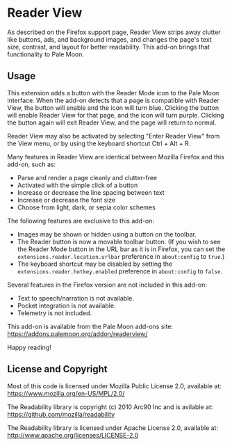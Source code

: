 # Reader View

As described on the Firefox support page, Reader View strips away clutter like buttons, ads, and background images, and changes the page's text size, contrast, and layout for better readability. This add-on brings that functionality to Pale Moon.

## Usage

This extension adds a button with the Reader Mode icon to the Pale Moon interface. When the add-on detects that a page is compatible with Reader View, the button will enable and the icon will turn blue. Clicking the button will enable Reader View for that page, and the icon will turn purple. Clicking the button again will exit Reader View, and the page will return to normal.

Reader View may also be activated by selecting "Enter Reader View" from the View menu, or by using the keyboard shortcut Ctrl + Alt + R.

Many features in Reader View are identical between Mozilla Firefox and this add-on, such as:

* Parse and render a page cleanly and clutter-free
* Activated with the simple click of a button
* Increase or decrease the line spacing between text
* Increase or decrease the font size
* Choose from light, dark, or sepia color schemes

The following features are exclusive to this add-on:

* Images may be shown or hidden using a button on the toolbar.
* The Reader button is now a movable toolbar button. (If you wish to see the Reader Mode button in the URL bar as it is in Firefox, you can set the `extensions.reader.location.urlbar` preference in `about:config` to `true`.)
* The keyboard shortcut may be disabled by setting the `extensions.reader.hotkey.enabled` preference in `about:config` to `false`.

Several features in the Firefox version are not included in this add-on:

* Text to speech/narration is not available.
* Pocket integration is not available.
* Telemetry is not included.

This add-on is available from the Pale Moon add-ons site:
https://addons.palemoon.org/addon/readerview/

Happy reading!

## License and Copyright

Most of this code is licensed under Mozilla Public License 2.0, available at:
https://www.mozilla.org/en-US/MPL/2.0/

The Readability library is copyright (c) 2010 Arc90 Inc and is avilable at:
https://github.com/mozilla/readability

The Readability library is licensed under Apache License 2.0, available at:
http://www.apache.org/licenses/LICENSE-2.0
